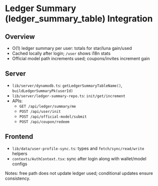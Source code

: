 # Ledger Summary (ledger_summary_table) Integration

## Overview
- O(1) ledger summary per user: totals for star/luna gain/used
- Cached locally after login; `/user` shows i18n stats
- Official model path increments used; coupons/invites increment gain

## Server
- `lib/server/dynamodb.ts`: `getLedgerSummaryTableName()`, `buildLedgerSummaryPk(userId)`
- `lib/server/ledger-summary-repo.ts`: `init/get/increment`
- APIs:
  - `GET /api/ledger/summary/me`
  - `POST /api/user/init`
  - `POST /api/official-model/submit`
  - `POST /api/coupon/redeem`

## Frontend
- `lib/data/user-profile-sync.ts`: types and `fetch/sync/read/write` helpers
- `contexts/AuthContext.tsx`: sync after login along with wallet/model configs

Notes: free path does not update ledger used; conditional updates ensure consistency.
